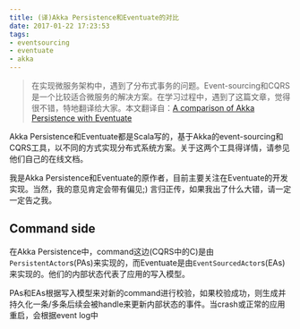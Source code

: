 ```yaml
---
title: (译)Akka Persistence和Eventuate的对比
date: 2017-01-22 17:23:53
tags:
- eventsourcing
- eventuate
- akka
---
```

> 在实现微服务架构中，遇到了分布式事务的问题。Event-sourcing和CQRS是一个比较适合微服务的解决方案。在学习过程中，遇到了这篇文章，觉得很不错，特地翻译给大家。本文翻译自：[A comparison of Akka Persistence with Eventuate](http://krasserm.github.io/2015/05/25/akka-persistence-eventuate-comparison/)

Akka Persistence和Eventuate都是Scala写的，基于Akka的event-sourcing和CQRS工具，以不同的方式实现分布式系统方案。关于这两个工具得详情，请参见他们自己的在线文档。

我是Akka Persistence和Eventuate的原作者，目前主要关注在Eventuate的开发实现。当然，我的意见肯定会带有偏见;) 言归正传，如果我出了什么大错，请一定一定告之我。

## Command side
在Akka Persistence中，command这边(CQRS中的C)是由`PersistentActor`s(PAs)来实现的，而Eventuate是由`EventSourcedActor`s(EAs)来实现的。他们的内部状态代表了应用的写入模型。

PAs和EAs根据写入模型来对新的command进行校验，如果校验成功，则生成并持久化一条/多条后续会被handle来更新内部状态的事件。当crash或正常的应用重启，会根据event log中
